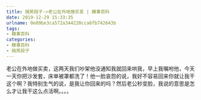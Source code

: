 ```yaml
---
title: 搞笑段子->老公在外地做买卖 | 糗事百科
date: 2019-12-29 15:33:35
urlname: 0e89be3ca572a344220cca6fb742643b
tags: 
- 糗事百科
categories:
- 糗事百科
- 搞笑段子
---
```

老公在外地做买卖，这两天我们吵架他没通知我就回来哄我，早上我嘱咐他，今天一天你把沙发套，床单被罩都洗了！他一脸哀怨的说，我好不容易回来你就让我干这个啊？我特别生气的说，是我让你回来的吗？然后老公秒变脸，我说的意思是怎么才让我干这么点活啊。。。。


